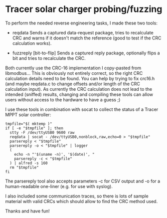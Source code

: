 # Tracer solar charger probing/fuzzing #

To perform the needed reverse engineering tasks, I made these two tools:

* reqdata
Sends a captured data-request package, tries to recalculate CRC and warns if
it doesn't match the reference (good to test if the CRC calculation works).

* fuzzreply [bit-to-flip]
Sends a captured reply package, optionally flips a bit and tries to
recalculate the CRC.

Both currently use the CRC-16 implementation I copy-pasted from libmodbus...
This is obviously not entirely correct, so the right CRC calculation details
need to be found.
You can help by trying to fix crc16.h (and maybe reqdata.c to change offsets
and/or length of the CRC calculation input).
As currently the CRC calculation does not lead to the intended (sniffed)
results, changing and compiling these tools can allow users without access to
the hardware to have a guess ;)


I use these tools in combination with socat to collect the status of a
Tracer MPPT solar controller:

    tmpfile="$( mktemp )"
    if [ -e "$tmpfile" ]; then
      stty -F /dev/ttyUSB0 9600 raw
      reqdata | socat - /dev/ttyUSB0,nonblock,raw,echo=0 > "$tmpfile"
      parsereply < "$tmpfile"
      parsereply -o < "$tmpfile" | logger
      (
        echo -n "'$(uname -n)', '$(date)', "
        parsereply -c < "$tmpfile"
      ) | alfred -s 160
      rm "$tmpfile"
    fi

The parsereply tool also accepts parameters -c for CSV output and -o for a
human-readable one-liner (e.g. for use with syslog).

I also included some communication traces, so there is lots of sample material
with valid CRCs which should allow to find the CRC method used.


Thanks and have fun!
